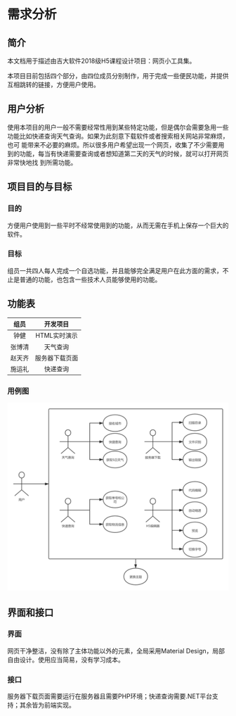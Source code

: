 # 需求分析

## 简介

本文档用于描述由吉大软件2018级H5课程设计项目：网页小工具集。

本项目目前包括四个部分，由四位成员分别制作，用于完成一些便民功能，并提供互相跳转的链接，方便用户使用。

## 用户分析

使用本项目的用户一般不需要经常性用到某些特定功能，但是偶尔会需要急用一些功能比如快递查询天气查询。如果为此刻意下载软件或者搜索相关网站非常麻烦，也可
能带来不必要的麻烦。所以很多用户希望出现一个网页，收集了不少需要用到的功能，每当有快递需要查询或者想知道第二天的天气的时候，就可以打开网页非常快地找
到所需功能。

## 项目目的与目标

### 目的

方便用户使用到一些平时不经常使用到的功能，从而无需在手机上保存一个巨大的软件。

### 目标

组员一共四人每人完成一个自选功能，并且能够完全满足用户在此方面的需求，不止是普通的功能，也包含一些技术人员能够使用的功能。

## 功能表

组员|开发项目|
|:---:|:---:|
|钟健|HTML实时演示|
|张博清|天气查询|
|赵天齐|服务器下载页面|
|施运礼|快递查询|

### 用例图

![用例图](./src/UML_USECASE.png)

## 界面和接口

### 界面

网页干净整洁，没有除了主体功能以外的元素，全局采用Material Design，局部自由设计。使用应当简易，没有学习成本。

### 接口

服务器下载页面需要运行在服务器且需要PHP环境；快递查询需要.NET平台支持；其余皆为前端实现。